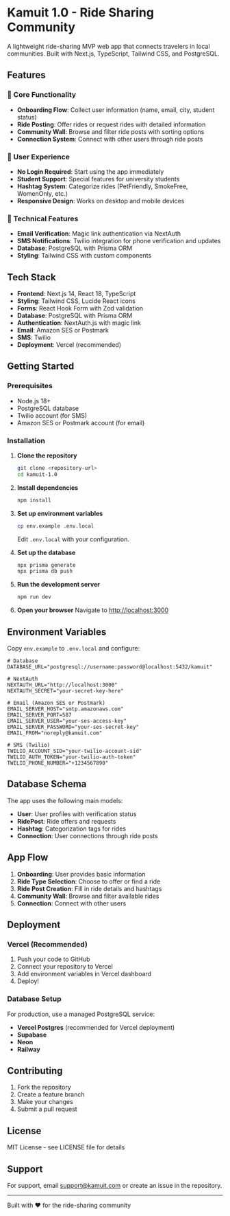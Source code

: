 # Kamuit 1.0 - Ride Sharing Community

A lightweight ride-sharing MVP web app that connects travelers in local communities. Built with Next.js, TypeScript, Tailwind CSS, and PostgreSQL.

## Features

### 🚗 Core Functionality
- **Onboarding Flow**: Collect user information (name, email, city, student status)
- **Ride Posting**: Offer rides or request rides with detailed information
- **Community Wall**: Browse and filter ride posts with sorting options
- **Connection System**: Connect with other users through ride posts

### 🎨 User Experience
- **No Login Required**: Start using the app immediately
- **Student Support**: Special features for university students
- **Hashtag System**: Categorize rides (PetFriendly, SmokeFree, WomenOnly, etc.)
- **Responsive Design**: Works on desktop and mobile devices

### 🔧 Technical Features
- **Email Verification**: Magic link authentication via NextAuth
- **SMS Notifications**: Twilio integration for phone verification and updates
- **Database**: PostgreSQL with Prisma ORM
- **Styling**: Tailwind CSS with custom components

## Tech Stack

- **Frontend**: Next.js 14, React 18, TypeScript
- **Styling**: Tailwind CSS, Lucide React icons
- **Forms**: React Hook Form with Zod validation
- **Database**: PostgreSQL with Prisma ORM
- **Authentication**: NextAuth.js with magic link
- **Email**: Amazon SES or Postmark
- **SMS**: Twilio
- **Deployment**: Vercel (recommended)

## Getting Started

### Prerequisites

- Node.js 18+ 
- PostgreSQL database
- Twilio account (for SMS)
- Amazon SES or Postmark account (for email)

### Installation

1. **Clone the repository**
   ```bash
   git clone <repository-url>
   cd kamuit-1.0
   ```

2. **Install dependencies**
   ```bash
   npm install
   ```

3. **Set up environment variables**
   ```bash
   cp env.example .env.local
   ```
   Edit `.env.local` with your configuration.

4. **Set up the database**
   ```bash
   npx prisma generate
   npx prisma db push
   ```

5. **Run the development server**
   ```bash
   npm run dev
   ```

6. **Open your browser**
   Navigate to [http://localhost:3000](http://localhost:3000)

## Environment Variables

Copy `env.example` to `.env.local` and configure:

```env
# Database
DATABASE_URL="postgresql://username:password@localhost:5432/kamuit"

# NextAuth
NEXTAUTH_URL="http://localhost:3000"
NEXTAUTH_SECRET="your-secret-key-here"

# Email (Amazon SES or Postmark)
EMAIL_SERVER_HOST="smtp.amazonaws.com"
EMAIL_SERVER_PORT=587
EMAIL_SERVER_USER="your-ses-access-key"
EMAIL_SERVER_PASSWORD="your-ses-secret-key"
EMAIL_FROM="noreply@kamuit.com"

# SMS (Twilio)
TWILIO_ACCOUNT_SID="your-twilio-account-sid"
TWILIO_AUTH_TOKEN="your-twilio-auth-token"
TWILIO_PHONE_NUMBER="+1234567890"
```

## Database Schema

The app uses the following main models:

- **User**: User profiles with verification status
- **RidePost**: Ride offers and requests
- **Hashtag**: Categorization tags for rides
- **Connection**: User connections through ride posts

## App Flow

1. **Onboarding**: User provides basic information
2. **Ride Type Selection**: Choose to offer or find a ride
3. **Ride Post Creation**: Fill in ride details and hashtags
4. **Community Wall**: Browse and filter available rides
5. **Connection**: Connect with other users

## Deployment

### Vercel (Recommended)

1. Push your code to GitHub
2. Connect your repository to Vercel
3. Add environment variables in Vercel dashboard
4. Deploy!

### Database Setup

For production, use a managed PostgreSQL service:
- **Vercel Postgres** (recommended for Vercel deployment)
- **Supabase**
- **Neon**
- **Railway**

## Contributing

1. Fork the repository
2. Create a feature branch
3. Make your changes
4. Submit a pull request

## License

MIT License - see LICENSE file for details

## Support

For support, email support@kamuit.com or create an issue in the repository.

---

Built with ❤️ for the ride-sharing community 